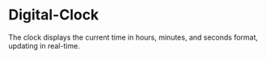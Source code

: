 # Digital-Clock
The clock displays the current time in hours, minutes, and seconds format, updating in real-time.
